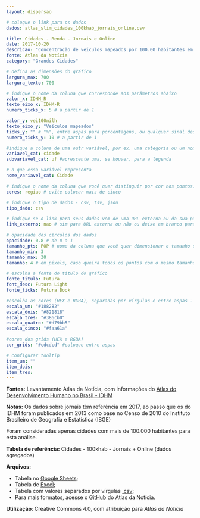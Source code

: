 ```yaml
---
layout: dispersao

# coloque o link para os dados
dados: atlas_slim_cidades_100khab_jornais_online.csv

title: Cidades - Renda - Jornais e Online
date: 2017-10-20
descricao: "Concentração de veículos mapeados por 100.00 habitantes em relação ao índice de renda medido no IDH (IDHM-E) em 245 municípios no Brasil. Tamanho dos pontos corresponde à população. <span class='badge'>Gráfico interativo</span>"
fonte: Atlas da Notícia
category: "Grandes Cidades"

# defina as dimensões do gráfico
largura_max: 700
largura_texto: 700

# indique o nome da coluna que corresponde aos parâmetros abaixo
valor_x: IDHM_R
texto_eixo_x: IDHM-R
numero_ticks_x: 5 # a partir de 1

valor_y: vei100milh
texto_eixo_y: "Veículos mapeados"
ticks_y: "" # "%", entre aspas para porcentagens, ou qualquer sinal desejado
numero_ticks_y: 10 # a partir de 1

#indique a coluna de uma outr variável, por ex. uma categoria ou um nome
variavel_cat: cidade
subvariavel_cat: uf #acrescente uma, se houver, para a legenda

# o que essa variável representa
nome_variavel_cat: Cidade

# indique o nome da coluna que você quer distinguir por cor nos pontos.
cores: regiao # evite colocar mais de cinco

# indique o tipo de dados - csv, tsv, json
tipo_dado: csv

# indique se o link para seus dados vem de uma URL externa ou da sua pasta de dados (_data)
link_externo: nao # sim para URL externa ou não ou deixe em branco para _data

# opacidade dos círculos dos dados
opacidade: 0.8 # de 0 a 1
tamanho_pts: POP # nome da coluna que você quer dimensionar o tamanho dos pontos
tamanho_min: 3
tamanho_max: 30
tamanho: 4 # em pixels, caso queira todos os pontos com o mesmo tamanho

# escolha a fonte do título do gráfico
fonte_titulo: Futura
font_desc: Futura Light
fonte_ticks: Futura Book

#escolha as cores (HEX e RGBA), separadas por vírgulas e entre aspas - modelo "#f0027f","#02f073"
escala_um: "#188282"
escala_dois: "#821818"
escala_tres: "#386cb0"
escala_quatro: "#d79bb5"
escala_cinco: "#faa61a"

#cores dos grids (HEX e RGBA)
cor_grids: "#cdcdcd" #coloque entre aspas

# configurar tooltip
item_um: ""
item_dois:
item_tres:
---
```



**Fontes:** Levantamento Atlas da Notícia, com informações do [Atlas do Desenvolvimento Humano no Brasil - IDHM](http://www.atlasbrasil.org.br/2013/pt/o_atlas/idhm/)

**Notas:** Os dados sobre jornais têm referência em 2017, ao passo que os do IDHM foram publicados em 2013 como base no Censo de 2010 do Instituto Brasileiro de Geografia e Estatística (IBGE)

Foram consideradas apenas cidades com mais de 100.000 habitantes para esta análise.

**Tabela de referência:** Cidades - 100khab - Jornais + Online (dados agregados)

**Arquivos:**
- Tabela no [Google Sheets](https://docs.google.com/spreadsheets/d/1SudAc6RAQuYu4bWj_gJnuGrRmJXTP_TYMdx7huHkrbA/edit#gid=1972133213);
- Tabela de [Excel](link);
- Tabela com valores separados por vírgulas [.csv]({{baseurl/dados/atlas_slim_cidades_idhm_jornal_online_exSPRJBSB.csv}});
- Para mais formatos, acesse o [GitHub](https://github.com/voltdatalab/atlas-analytics) do Atlas da Notícia.

**Utilização**: Creative Commons 4.0, com atribuição para *Atlas da Notícia*
